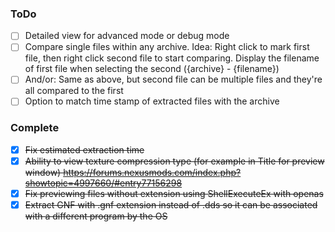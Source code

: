 ### ToDo

- [ ] Detailed view for advanced mode or debug mode
- [ ] Compare single files within any archive. Idea: Right click to mark first file, then right click second file to start comparing. Display the filename of first file when selecting the second (\{archive\} - \{filename\})
- [ ] And/or: Same as above, but second file can be multiple files and they're all compared to the first
- [ ] Option to match time stamp of extracted files with the archive

### Complete

- [X] ~~Fix estimated extraction time~~
- [X] ~~Ability to view texture compression type (for example in Title for preview window) https://forums.nexusmods.com/index.php?showtopic=4997660/#entry77156298~~
- [X] ~~Fix previewing files without extension using ShellExecuteEx with openas~~
- [x] ~~Extract GNF with .gnf extension instead of .dds so it can be associated with a different program by the OS~~